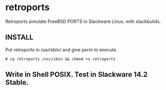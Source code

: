 # retroports
Retroports simulate FreeBSD PORTS in Slackware Linux, with slackbuilds.

## INSTALL
Put retroports in /usr/sbin/ and give perm to execute.

`# cp retroports /usr/sbin && chmod +x retroports`

## Write in Shell POSIX. Test in Slackware 14.2 Stable.
